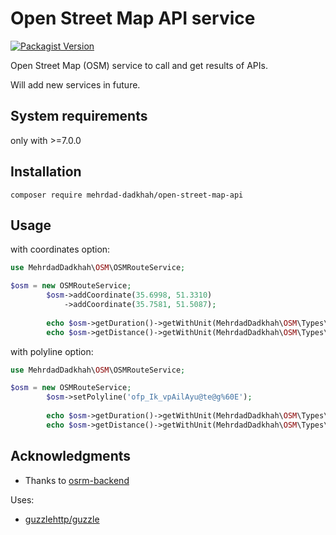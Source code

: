 # Open Street Map API service

[![Packagist Version](https://img.shields.io/packagist/v/Mehrdad-Dadkhah/open-street-map-api.svg?style=flat-square)](https://github.com/Mehrdad-Dadkhah/open-street-map-api)

Open Street Map (OSM) service to call and get results of APIs.

Will add new services in future.

## System requirements

only with >=7.0.0

## Installation

```
composer require mehrdad-dadkhah/open-street-map-api
```

## Usage

with coordinates option:

```PHP
use MehrdadDadkhah\OSM\OSMRouteService;

$osm = new OSMRouteService;
        $osm->addCoordinate(35.6998, 51.3310)
            ->addCoordinate(35.7581, 51.5087);
        
        echo $osm->getDuration()->getWithUnit(MehrdadDadkhah\OSM\Types\Duration::MINUTE_UNIT);
        echo $osm->getDistance()->getWithUnit(MehrdadDadkhah\OSM\Types\Distance::KILOMETER_UNIT);
```

with polyline option:

```PHP
use MehrdadDadkhah\OSM\OSMRouteService;

$osm = new OSMRouteService;
        $osm->setPolyline('ofp_Ik_vpAilAyu@te@g%60E');
        
        echo $osm->getDuration()->getWithUnit(MehrdadDadkhah\OSM\Types\Duration::MINUTE_UNIT);
        echo $osm->getDistance()->getWithUnit(MehrdadDadkhah\OSM\Types\Distance::KILOMETER_UNIT);
```

## Acknowledgments

* Thanks to [osrm-backend](https://github.com/Project-OSRM/osrm-backend/blob/master/docs/http.md)

Uses:

* [guzzlehttp/guzzle](https://github.com/guzzle/guzzle)